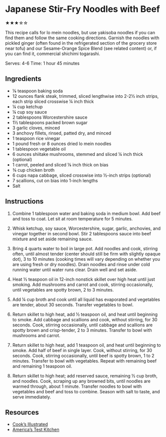 # Japanese Stir-Fry Noodles with Beef

★★★☆☆

This recipe calls for lo mein noodles, but use yakisoba noodles if you can find them and follow the same cooking directions. Garnish the noodles with pickled ginger (often found in the refrigerated section of the grocery store near tofu) and our Sesame-Orange Spice Blend (see related content) or, if you can find it, commercial shichimi togarashi.

Serves: 4-6
Time: 1 hour 45 minutes

## Ingredients

* ⅛ teaspoon baking soda
* 12 ounces flank steak, trimmed, sliced lengthwise into 2-2½ inch strips, each strip sliced crosswise ¼ inch thick
* ¼ cup ketchup
* ¼ cup soy sauce
* 2 tablespoons Worcestershire sauce
* 1½ tablespoons packed brown sugar
* 3 garlic cloves, minced
* 3 anchovy fillets, rinsed, patted dry, and minced
* 1 teaspoon rice vinegar
* 1 pound fresh or 8 ounces dried lo mein noodles
* 1 tablespoon vegetable oil
* 6 ounces shiitake mushrooms, stemmed and sliced ¼ inch thick (optional)
* 1 carrot, peeled and sliced ⅛ inch thick on bias
* ¾ cup chicken broth
* 6 cups napa cabbage, sliced crosswise into ½-inch strips (optional)
* 7 scallions, cut on bias into 1-inch lengths
* Salt

## Instructions

1. Combine 1 tablespoon water and baking soda in medium bowl. Add beef and toss to coat. Let sit at room temperature for 5 minutes.

2. Whisk ketchup, soy sauce, Worcestershire, sugar, garlic, anchovies, and vinegar together in second bowl. Stir 2 tablespoons sauce into beef mixture and set aside remaining sauce.

3. Bring 4 quarts water to boil in large pot. Add noodles and cook, stirring often, until almost tender (center should still be firm with slightly opaque dot), 3 to 10 minutes (cooking times will vary depending on whether you are using fresh or dry noodles). Drain noodles and rinse under cold running water until water runs clear. Drain well and set aside.

4. Heat ½ teaspoon oil in 12-inch nonstick skillet over high heat until just smoking. Add mushrooms and carrot and cook, stirring occasionally, until vegetables are spotty brown, 2 to 3 minutes.

5. Add ¼ cup broth and cook until all liquid has evaporated and vegetables are tender, about 30 seconds. Transfer vegetables to bowl.

6. Return skillet to high heat, add ½ teaspoon oil, and heat until beginning to smoke. Add cabbage and scallions and cook, without stirring, for 30 seconds. Cook, stirring occasionally, until cabbage and scallions are spotty brown and crisp-tender, 2 to 3 minutes. Transfer to bowl with mushrooms and carrot.

7. Return skillet to high heat, add 1 teaspoon oil, and heat until beginning to smoke. Add half of beef in single layer. Cook, without stirring, for 30 seconds. Cook, stirring occasionally, until beef is spotty brown, 1 to 2 minutes. Transfer to bowl with vegetables. Repeat with remaining beef and remaining 1 teaspoon oil.

8. Return skillet to high heat; add reserved sauce, remaining ½ cup broth, and noodles. Cook, scraping up any browned bits, until noodles are warmed through, about 1 minute. Transfer noodles to bowl with vegetables and beef and toss to combine. Season with salt to taste, and serve immediately.

## Resources

* [Cook’s Illustrated](http://www.cooksillustrated.com/recipes/8201-japanese-style-stir-fried-noodles-with-beef)
* [America’s Test Kitchen](https://www.americastestkitchen.com/videos/3208-serving-up-noodles-and-rice)
